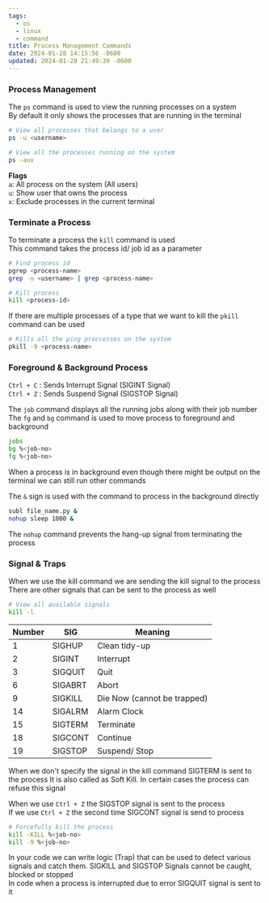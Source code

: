 ```yaml
---
tags:
  - os
  - linux
  - command
title: Process Management Commands
date: 2024-01-28 14:15:56 -0600
updated: 2024-01-28 21:49:39 -0600
---
```


### Process Management

The `ps` command is used to view the running processes on a system  
By default it only shows the processes that are running in the terminal

````bash
# View all processes that belongs to a user
ps -u <username>

# View all the processes running on the system
ps -aux
````

**Flags**  
`a`: All process on the system (All users)  
`u`: Show user that owns the process  
`x`: Exclude processes in the current terminal

### Terminate a Process

To terminate a process the `kill` command is used  
This command takes the process id/ job id as a parameter

````bash
# Find process id
pgrep <process-name>
grep -u <username> | grep <process-name>

# Kill process
kill <process-id>
````

If there are multiple processes of a type that we want to kill the `pkill` command can be used

````bash
# Kills all the ping proccesses on the system
pkill -9 <process-name>
````

### Foreground & Background Process

`Ctrl + C` : Sends Interrupt Signal (SIGINT Signal)  
`Ctrl + Z` : Sends Suspend Signal (SIGSTOP Signal)

The `job` command displays all the running jobs along with their job number  
The `fg` and `bg` command is used to move process to foreground and background

````bash
jobs
bg %<job-no>
fg %<job-no>
````

When a process is in background even though there might be output on the terminal we can still run other commands

The `&` sign is used with the command to process in the background directly

````bash
subl file_name.py &
nohup sleep 1000 &
````

The `nohup` command prevents the hang-up signal from terminating the process

### Signal & Traps

When we use the kill command we are sending the kill signal to the process  
There are other signals that can be sent to the process as well

````bash
# View all available signals
kill -l 
````

| Number | SIG     | Meaning                     |
| ------ | ------- | --------------------------- |
| 1      | SIGHUP  | Clean tidy-up               |
| 2      | SIGINT  | Interrupt                   |
| 3      | SIGQUIT | Quit                        |
| 6      | SIGABRT | Abort                       |
| 9      | SIGKILL | Die Now (cannot be trapped) |
| 14     | SIGALRM | Alarm Clock                 |
| 15     | SIGTERM | Terminate                   |
| 18     | SIGCONT | Continue                    |
| 19     | SIGSTOP | Suspend/ Stop               |

When we don't specify the signal in the kill command SIGTERM is sent to the process
It is also called as Soft Kill. In certain cases the process can refuse this signal

When we use `Ctrl + Z` the SIGSTOP signal is sent to the process  
If we use `Ctrl + Z` the second time SIGCONT signal is send to process

````bash
# Forcefully kill the process
kill -KILL %<job-no>
kill -9 %<job-no>
````

In your code we can write logic (Trap) that can be used to detect various signals and catch them. SIGKILL and SIGSTOP Signals cannot be caught, blocked or stopped  
In code when a process is interrupted due to error SIGQUIT signal is sent to it
